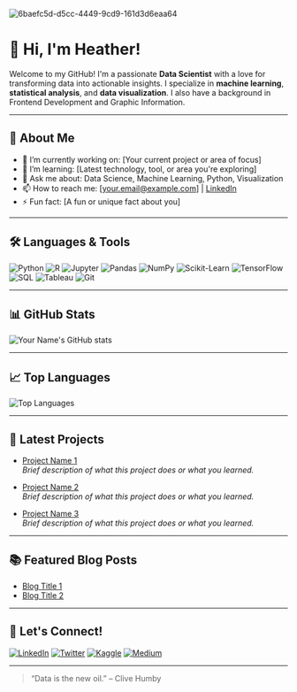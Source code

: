 <!-- Optional: Add a banner image -->

![6baefc5d-d5cc-4449-9cd9-161d3d6eaa64](https://github.com/user-attachments/assets/9ae5b5c7-28c3-4688-9e44-21e6e1df457a)


# 👋 Hi, I'm Heather!

Welcome to my GitHub! I'm a passionate **Data Scientist** with a love for transforming data into actionable insights. I specialize in **machine learning**, **statistical analysis**, and **data visualization**. I also have a background in Frontend Development and Graphic Information.

---

## 🚀 About Me

- 🔭 I’m currently working on: [Your current project or area of focus]
- 🌱 I’m learning: [Latest technology, tool, or area you're exploring]
- 💬 Ask me about: Data Science, Machine Learning, Python, Visualization
- 📫 How to reach me: [your.email@example.com] | [LinkedIn](https://linkedin.com/in/NuttyCoder)
- ⚡ Fun fact: [A fun or unique fact about you]

---

## 🛠️ Languages & Tools

![Python](https://img.shields.io/badge/-Python-3776AB?style=flat-square&logo=python&logoColor=white)
![R](https://img.shields.io/badge/-R-276DC3?style=flat-square&logo=r&logoColor=white)
![Jupyter](https://img.shields.io/badge/-Jupyter-F37626?style=flat-square&logo=jupyter&logoColor=white)
![Pandas](https://img.shields.io/badge/-Pandas-150458?style=flat-square&logo=pandas&logoColor=white)
![NumPy](https://img.shields.io/badge/-NumPy-013243?style=flat-square&logo=numpy&logoColor=white)
![Scikit-Learn](https://img.shields.io/badge/-Scikit--Learn-F7931E?style=flat-square&logo=scikit-learn&logoColor=white)
![TensorFlow](https://img.shields.io/badge/-TensorFlow-FF6F00?style=flat-square&logo=tensorflow&logoColor=white)
![SQL](https://img.shields.io/badge/-SQL-4479A1?style=flat-square&logo=postgresql&logoColor=white)
![Tableau](https://img.shields.io/badge/-Tableau-E97627?style=flat-square&logo=tableau&logoColor=white)
![Git](https://img.shields.io/badge/-Git-F05032?style=flat-square&logo=git&logoColor=white)

---

## 📊 GitHub Stats

![Your Name's GitHub stats](https://github-readme-stats.vercel.app/api?username=yourusername&show_icons=true&hide_title=true&count_private=true&theme=default)

---

## 📈 Top Languages

![Top Languages](https://github-readme-stats.vercel.app/api/top-langs/?username=yourusername&layout=compact&theme=default)

---

## 📝 Latest Projects

- [Project Name 1](https://github.com/yourusername/project1)  
  _Brief description of what this project does or what you learned._

- [Project Name 2](https://github.com/yourusername/project2)  
  _Brief description of what this project does or what you learned._

- [Project Name 3](https://github.com/yourusername/project3)  
  _Brief description of what this project does or what you learned._

---

## 📚 Featured Blog Posts

- [Blog Title 1](https://yourblog.com/post1)
- [Blog Title 2](https://yourblog.com/post2)

---

## 🤝 Let's Connect!

[![LinkedIn](https://img.shields.io/badge/-LinkedIn-blue?style=flat-square&logo=linkedin&logoColor=white)](https://linkedin.com/in/yourprofile)
[![Twitter](https://img.shields.io/badge/-Twitter-1DA1F2?style=flat-square&logo=twitter&logoColor=white)](https://twitter.com/yourprofile)
[![Kaggle](https://img.shields.io/badge/-Kaggle-20BEFF?style=flat-square&logo=kaggle&logoColor=white)](https://kaggle.com/yourprofile)
[![Medium](https://img.shields.io/badge/-Medium-12100E?style=flat-square&logo=medium&logoColor=white)](https://medium.com/@yourprofile)

---

<!-- Optional: Add a cool quote or motto -->
> “Data is the new oil.” – Clive Humby


